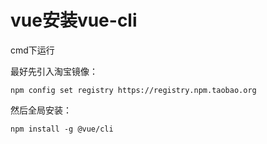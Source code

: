 # vue安装vue-cli

cmd下运行

最好先引入淘宝镜像：

```
npm config set registry https://registry.npm.taobao.org
```

然后全局安装：

```
npm install -g @vue/cli
```


